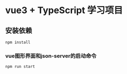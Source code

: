 # vue3 + TypeScript 学习项目
## 安装依赖
```
npm install
```

### vue图形界面和json-server的启动命令
```
npm run start
```

